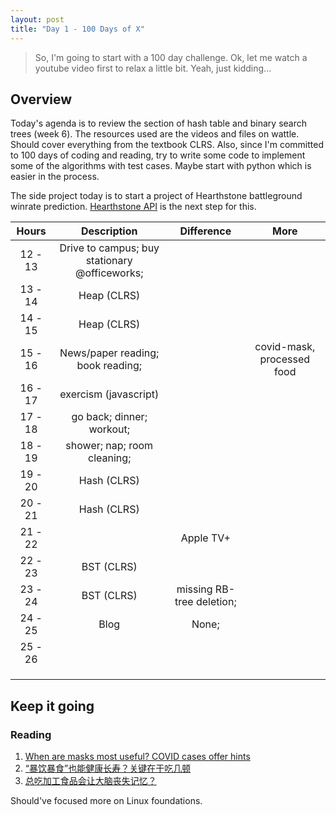 ```yaml
---
layout: post
title: "Day 1 - 100 Days of X"
---
```


> So, I'm going to start with a 100 day challenge. Ok, let me watch a youtube video first to relax a little bit. Yeah, just kidding...

## Overview

Today's agenda is to review the section of hash table and binary search trees (week 6). The resources used are the videos and files on wattle. Should cover everything from the textbook CLRS. Also, since I'm committed to 100 days of coding and reading, try to write some code to implement some of the algorithms with test cases. Maybe start with python which is easier in the process.

The side project today is to start a project of Hearthstone battleground winrate prediction. [Hearthstone API](https://develop.battle.net/documentation/hearthstone/game-data-apis) is the next step for this.

|  Hours  |                  Description                  |        Difference         |            More            |
| :-----: | :-------------------------------------------: | :-----------------------: | :------------------------: |
| 12 - 13 | Drive to campus; buy stationary @officeworks; |                           |                            |
| 13 - 14 |                  Heap (CLRS)                  |                           |                            |
| 14 - 15 |                  Heap (CLRS)                  |                           |                            |
| 15 - 16 |       News/paper reading; book reading;       |                           | covid-mask, processed food |
| 16 - 17 |             exercism (javascript)             |                           |                            |
| 17 - 18 |           go back; dinner; workout;           |                           |                            |
| 18 - 19 |          shower; nap; room cleaning;          |                           |                            |
| 19 - 20 |                  Hash (CLRS)                  |                           |                            |
| 20 - 21 |                  Hash (CLRS)                  |                           |                            |
| 21 - 22 |                                               |         Apple TV+         |                            |
| 22 - 23 |                  BST (CLRS)                   |                           |                            |
| 23 - 24 |                  BST (CLRS)                   | missing RB-tree deletion; |                            |
| 24 - 25 |                     Blog                      |           None;           |                            |
| 25 - 26 |                                               |                           |                            |
|         |                                               |                           |                            |
|         |                                               |                           |                            |
|         |                                               |                           |                            |

## Keep it going

### Reading

1. [When are masks most useful? COVID cases offer hints](https://www.nature.com/articles/d41586-021-03030-3)
2. [“暴饮暴食”也能健康长寿？关键在于吃几顿](https://www.linkresearcher.com/theses/6233a560-cd98-4afa-9178-9e1801584005)
3. [总吃加工食品会让大脑丧失记忆？](https://www.linkresearcher.com/theses/8faec0d2-d12b-4f89-a650-ece72674301e)

Should've focused more on Linux foundations.
